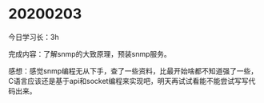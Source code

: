  </head> <body><h1 id="h1-20200203"><a name="20200203" class="reference-link"></a><span class="header-link octicon octicon-link"></span>20200203</h1><p>今日学习长：3h</p> <p>完成内容：了解snmp的大致原理，预装snmp服务。</p> <p>感想：感觉snmp编程无从下手，查了一些资料，比最开始啥都不知道强了一些，C语言应该还是基于api和socket编程来实现吧，明天再试试看能不能尝试写写代码出来。</p> </body> </html>
